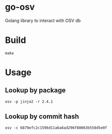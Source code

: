 # go-osv
Golang library to interact with OSV db

# Build

```
make
```

# Usage

## Lookup by package

```
osv -p jinja2 -r 2.4.1
```

## Lookup by commit hash

```
osv -c 6879efc2c1596d11a6a6ad296f80063b558d5e0f
```
